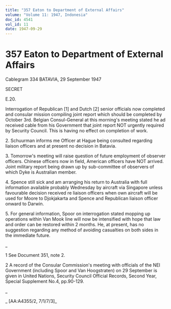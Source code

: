 ```yaml
---
title: "357 Eaton to Department of External Affairs"
volume: "Volume 11: 1947, Indonesia"
doc_id: 4541
vol_id: 11
date: 1947-09-29
---
```


# 357 Eaton to Department of External Affairs

Cablegram 334 BATAVIA, 29 September 1947

SECRET

E.20.

Interrogation of Republican [1] and Dutch [2] senior officials now completed and consular mission compiling joint report which should be completed by October 3rd. Belgian Consul-General at this morning's meeting stated he ad received cable from his Government that joint report NOT urgently required by Security Council. This is having no effect on completion of work.

2\. Schuurman informs me Officer at Hague being consulted regarding liaison officers and at present no decision in Batavia.

3\. Tomorrow's meeting will raise question of future employment of observer officers. Chinese officers now in field, American officers have NOT arrived. Joint military report being drawn up by sub-committee of observers of which Dyke is Australian member.

4\. Spence still sick and am arranging his return to Australia with full information available probably Wednesday by aircraft via Singapore unless favourable decision received re liaison officers when own aircraft will be used for Moore to Djokjakarta and Spence and Republican liaison officer onward to Darwin.

5\. For general information, Spoor on interrogation stated mopping up operations within Van Mook line will now be intensified with hope that law and order can be restored within 2 months. He, at present, has no suggestion regarding any method of avoiding casualties on both sides in the immediate future.

_

1 See Document 351, note 2.

2 A record of the Consular Commission's meeting with officials of the NEI Government (including Spoor and Van Hoogstraten) on 29 September is given in United Nations, Security Council Official Records, Second Year, Special Supplement No.4, pp.90-129.

_

_ [AA:A4355/2, 7/1/7/3]_
